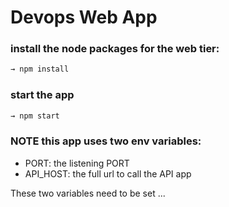 # Devops Web App

### install the node packages for the web tier:

```sh
→ npm install
```

### start the app

```sh
→ npm start
```

### NOTE this app uses two env variables:

- PORT: the listening PORT
- API_HOST: the full url to call the API app

These two variables need to be set
...
